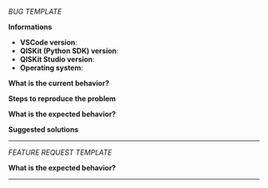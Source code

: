 <!--
⚠️ If you do not respect these two points, your issue will be closed.
- Don't forget the checkbox at the end of your issue.
- Respect this template.
-->

*BUG TEMPLATE* <!-- Delete this header from your issue. -->

<!-- ⚠️ Before writing your issue make sure you are using :-->
<!-- VSCode 1.23.x -->
<!-- QISKit-sdk-py ^0.5.x -->
<!-- The latest version of QISKit Studio. -->

**Informations**
- **VSCode version**:
- **QISKit (Python SDK) version**:
- **QISKit Studio version**:
- **Operating system**:


**What is the current behavior?**



**Steps to reproduce the problem**



**What is the expected behavior?**



**Suggested solutions**



---

*FEATURE REQUEST TEMPLATE*  <!-- Delete this header from your issue. -->

**What is the expected behavior?**



---

<!-- ⚠️ Make sure to browse the opened and closed issues. -->
